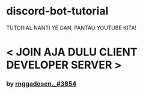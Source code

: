 # discord-bot-tutorial

TUTORIAL NANTI YE GAN, PANTAU YOUTUBE KITA!       


# < JOIN AJA DULU CLIENT DEVELOPER SERVER >

 ### by [rnggadosen._#3854]((https://discord.gg/6NpEfbM))
